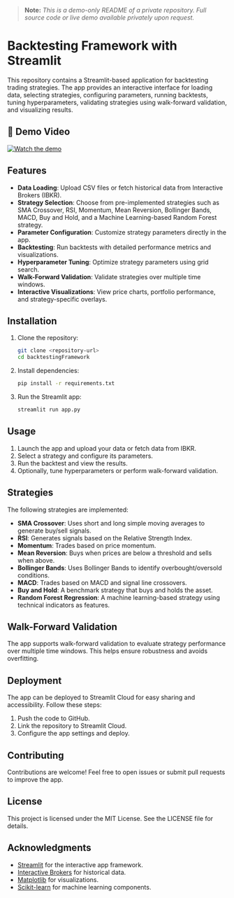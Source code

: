 > **Note:** *This is a demo-only README of a private repository. Full source code or live demo available privately upon request.*

# Backtesting Framework with Streamlit

This repository contains a Streamlit-based application for backtesting trading strategies. The app provides an interactive interface for loading data, selecting strategies, configuring parameters, running backtests, tuning hyperparameters, validating strategies using walk-forward validation, and visualizing results.

## 🎥 Demo Video

[![Watch the demo](https://img.youtube.com/vi/kkF99YnDuYM/0.jpg)](https://www.youtube.com/watch?v=kkF99YnDuYM&t=3s)

## Features

- **Data Loading**: Upload CSV files or fetch historical data from Interactive Brokers (IBKR).
- **Strategy Selection**: Choose from pre-implemented strategies such as SMA Crossover, RSI, Momentum, Mean Reversion, Bollinger Bands, MACD, Buy and Hold, and a Machine Learning-based Random Forest strategy.
- **Parameter Configuration**: Customize strategy parameters directly in the app.
- **Backtesting**: Run backtests with detailed performance metrics and visualizations.
- **Hyperparameter Tuning**: Optimize strategy parameters using grid search.
- **Walk-Forward Validation**: Validate strategies over multiple time windows.
- **Interactive Visualizations**: View price charts, portfolio performance, and strategy-specific overlays.

## Installation

1. Clone the repository:
   ```bash
   git clone <repository-url>
   cd backtestingFramework
   ```

2. Install dependencies:
   ```bash
   pip install -r requirements.txt
   ```

3. Run the Streamlit app:
   ```bash
   streamlit run app.py
   ```

## Usage

1. Launch the app and upload your data or fetch data from IBKR.
2. Select a strategy and configure its parameters.
3. Run the backtest and view the results.
4. Optionally, tune hyperparameters or perform walk-forward validation.

## Strategies

The following strategies are implemented:

- **SMA Crossover**: Uses short and long simple moving averages to generate buy/sell signals.
- **RSI**: Generates signals based on the Relative Strength Index.
- **Momentum**: Trades based on price momentum.
- **Mean Reversion**: Buys when prices are below a threshold and sells when above.
- **Bollinger Bands**: Uses Bollinger Bands to identify overbought/oversold conditions.
- **MACD**: Trades based on MACD and signal line crossovers.
- **Buy and Hold**: A benchmark strategy that buys and holds the asset.
- **Random Forest Regression**: A machine learning-based strategy using technical indicators as features.

## Walk-Forward Validation

The app supports walk-forward validation to evaluate strategy performance over multiple time windows. This helps ensure robustness and avoids overfitting.

## Deployment

The app can be deployed to Streamlit Cloud for easy sharing and accessibility. Follow these steps:

1. Push the code to GitHub.
2. Link the repository to Streamlit Cloud.
3. Configure the app settings and deploy.

## Contributing

Contributions are welcome! Feel free to open issues or submit pull requests to improve the app.

## License

This project is licensed under the MIT License. See the LICENSE file for details.

## Acknowledgments

- [Streamlit](https://streamlit.io/) for the interactive app framework.
- [Interactive Brokers](https://www.interactivebrokers.com/) for historical data.
- [Matplotlib](https://matplotlib.org/) for visualizations.
- [Scikit-learn](https://scikit-learn.org/) for machine learning components.

